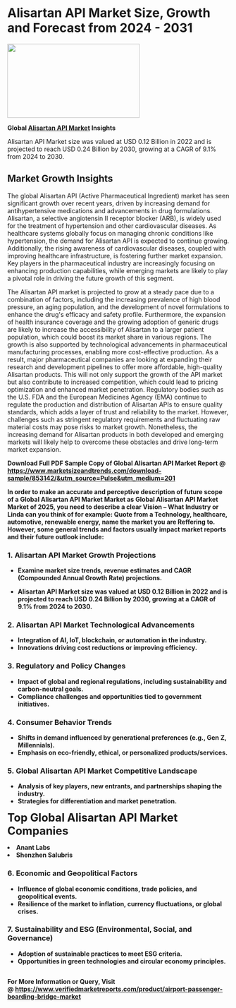 <H1>Alisartan API Market Size, Growth and Forecast from 2024 - 2031</H1><img class="aligncenter size-medium wp-image-584254" src="https://thirdeyenews.in/wp-content/uploads/2024/09/Global-Market-Research-300x168.jpeg" alt="" width="300" height="168" /><p><strong>Global&nbsp;<a href="https://www.marketsizeandtrends.com/download-sample/853142/&amp;utm_source=Pulse&amp;utm_medium=201">Alisartan API Market</a> Insights</strong></p><p>Alisartan API Market size was valued at USD 0.12 Billion in 2022 and is projected to reach USD 0.24 Billion by 2030, growing at a CAGR of 9.1% from 2024 to 2030.</p><p><h2>Market Growth Insights</h2> <p>The global Alisartan API (Active Pharmaceutical Ingredient) market has seen significant growth over recent years, driven by increasing demand for antihypertensive medications and advancements in drug formulations. Alisartan, a selective angiotensin II receptor blocker (ARB), is widely used for the treatment of hypertension and other cardiovascular diseases. As healthcare systems globally focus on managing chronic conditions like hypertension, the demand for Alisartan API is expected to continue growing. Additionally, the rising awareness of cardiovascular diseases, coupled with improving healthcare infrastructure, is fostering further market expansion. Key players in the pharmaceutical industry are increasingly focusing on enhancing production capabilities, while emerging markets are likely to play a pivotal role in driving the future growth of this segment.</p> <p><strong></strong></p> <p>The Alisartan API market is projected to grow at a steady pace due to a combination of factors, including the increasing prevalence of high blood pressure, an aging population, and the development of novel formulations to enhance the drug's efficacy and safety profile. Furthermore, the expansion of health insurance coverage and the growing adoption of generic drugs are likely to increase the accessibility of Alisartan to a larger patient population, which could boost its market share in various regions. The growth is also supported by technological advancements in pharmaceutical manufacturing processes, enabling more cost-effective production. As a result, major pharmaceutical companies are looking at expanding their research and development pipelines to offer more affordable, high-quality Alisartan products. This will not only support the growth of the API market but also contribute to increased competition, which could lead to pricing optimization and enhanced market penetration. Regulatory bodies such as the U.S. FDA and the European Medicines Agency (EMA) continue to regulate the production and distribution of Alisartan APIs to ensure quality standards, which adds a layer of trust and reliability to the market. However, challenges such as stringent regulatory requirements and fluctuating raw material costs may pose risks to market growth. Nonetheless, the increasing demand for Alisartan products in both developed and emerging markets will likely help to overcome these obstacles and drive long-term market expansion.</p> <p><strong></p><p><span class=""><strong>Download Full PDF Sample Copy of Global Alisartan API Market Report</strong> @ <a href="https://www.marketsizeandtrends.com/download-sample/853142/&amp;utm_source=Pulse&amp;utm_medium=201" target="_blank">https://www.marketsizeandtrends.com/download-sample/853142/&amp;utm_source=Pulse&amp;utm_medium=201</a></span></p><p>In order to make an accurate and perceptive description of future scope of a Global&nbsp;Alisartan API Market Market as Global&nbsp;Alisartan API Market Market of 2025, you need to describe a clear Vision &ndash; What Industry or Linda can you think of for example: Quote from a Technology, healthcare, automotive, renewable energy, name the market you are Reffering to. However, some general trends and factors usually impact market reports and their future outlook include:</p><h3>1.&nbsp;<strong>Alisartan API Market Growth Projections</strong></h3><ul><li>Examine market size trends, revenue estimates and CAGR (Compounded Annual Growth Rate) projections.</li><li><p>Alisartan API Market size was valued at USD 0.12 Billion in 2022 and is projected to reach USD 0.24 Billion by 2030, growing at a CAGR of 9.1% from 2024 to 2030.</p></li></ul><h3>2.&nbsp;<strong>Alisartan API Market Technological Advancements</strong></h3><ul><li>Integration of AI, IoT, blockchain, or automation in the industry.</li><li>Innovations driving cost reductions or improving efficiency.</li></ul><h3>3.&nbsp;<strong>Regulatory and Policy Changes</strong></h3><ul><li>Impact of global and regional regulations, including sustainability and carbon-neutral goals.</li><li>Compliance challenges and opportunities tied to government initiatives.</li></ul><h3>4.&nbsp;<strong>Consumer Behavior Trends</strong></h3><ul><li>Shifts in demand influenced by generational preferences (e.g., Gen Z, Millennials).</li><li>Emphasis on eco-friendly, ethical, or personalized products/services.</li></ul><h3>5.&nbsp;<strong>Global Alisartan API Market Competitive Landscape</strong></h3><ul><li>Analysis of key players, new entrants, and partnerships shaping the industry.</li><li>Strategies for differentiation and market penetration.</li></ul><p data-pm-slice="1 1 []"><span style="color: inherit; font-family: inherit; font-size: 25px;">Top Global Alisartan API Market Companies</span></p><div class="" data-test-id=""><p><li>Anant Labs</li><li> Shenzhen Salubris</li></p></div><h3>6.&nbsp;<strong>Economic and Geopolitical Factors</strong></h3><ul><li>Influence of global economic conditions, trade policies, and geopolitical events.</li><li>Resilience of the market to inflation, currency fluctuations, or global crises.</li></ul><h3>7.&nbsp;<strong>Sustainability and ESG (Environmental, Social, and Governance)</strong></h3><ul><li>Adoption of sustainable practices to meet ESG criteria.</li><li>Opportunities in green technologies and circular economy principles.</li></ul><h2><strong style="font-size: 14px;">For More Information or Query, Visit @&nbsp;</strong><a style="background-color: #ffffff; font-size: 14px;" href="https://www.marketsizeandtrends.com/report/alisartan-api-market/" target="_blank">https://www.verifiedmarketreports.com/product/airport-passenger-boarding-bridge-market</a></h2>
